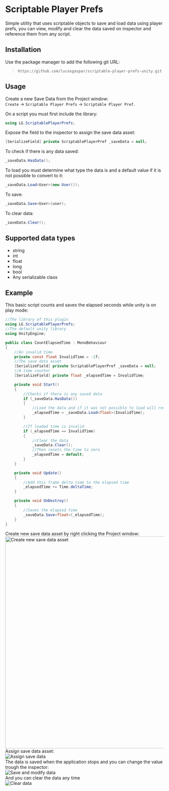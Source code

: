 # Scriptable Player Prefs
Simple utility that uses scriptable objects to save and load data using player prefs, you can view, modify and clear the data saved on inspector and reference them from any script.
## Installation
Use the package manager to add the following git URL:
>`https://github.com/lucasgaspar/scriptable-player-prefs-unity.git`
## Usage
Create a new Save Data from the Project window:  
`Create` -> `Scriptable Player Prefs` -> `Scriptable Player Pref`.  

On a script you must first include the library:  
```csharp
using LG.ScriptablePlayerPrefs;
```  
Expose the field to the inspector to assign the save data asset:  
```csharp
[SerializeField] private ScriptablePlayerPref _saveData = null;
```  
To check if there is any data saved:  
```csharp
_saveData.HasData();
```  
To load you must determine what type the data is and a default value if it is not possible to convert to it:  
```csharp
_saveData.Load<User>(new User());
```  
To save:  
```csharp
_saveData.Save<User>(user);
```  
To clear data:  
```csharp
_saveData.Clear();
```  
## Supported data types
- string
- int
- float
- long
- bool
- Any serializable class  
## Example
This basic script counts and saves the elapsed seconds while unity is on play mode:
```csharp
//The library of this plugin
using LG.ScriptablePlayerPrefs;
//The default unity library
using UnityEngine;

public class CountElapsedTime : MonoBehaviour
{
    //An invalid time
    private const float InvalidTime = -1f;
    //The save data asset
    [SerializeField] private ScriptablePlayerPref _saveData = null;
    //A time counter
    [SerializeField] private float _elapsedTime = InvalidTime;

    private void Start()
    {
        //Checks if there is any saved data
        if (_saveData.HasData())
        {
            //Load the data and if it was not possible to load will return InvalidTime
            _elapsedTime = _saveData.Load<float>(InvalidTime);
        }

        //If loaded time is invalid
        if (_elapsedTime == InvalidTime)
        {
            //Clear the data
            _saveData.Clear();
            //Then resets the time to zero
            _elapsedTime = default;
        }
    }

    private void Update()
    {
        //Add this frame delta time to the elapsed time
        _elapsedTime += Time.deltaTime;
    }

    private void OnDestroy()
    {
        //Saves the elapsed time
        _saveData.Save<float>(_elapsedTime);
    }
}
```  
Create new save data asset by right clicking the Project window:  
<img width="674" alt="Create new save data asset" src="https://user-images.githubusercontent.com/7684147/206793500-458788ff-3bca-4e29-8f38-477b314e9a4d.png">  
Assign save data asset:  
![Assign save data](https://user-images.githubusercontent.com/7684147/206793813-78d3ae6b-db11-44ed-bfd4-ea762bd92e2a.gif)  
The data is saved when the application stops and you can change the value trough the inspector:  
![Save and modify data](https://user-images.githubusercontent.com/7684147/206793908-f4751bd1-71c7-4bea-a91f-a5596abc36f3.gif)  
And you can clear the data any time  
![Clear data](https://user-images.githubusercontent.com/7684147/206793975-a9130d21-28ff-44cc-b62a-704fff308067.gif)
